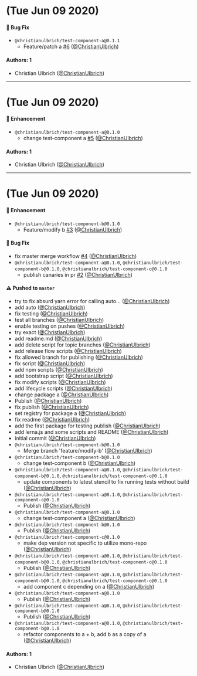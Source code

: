 # (Tue Jun 09 2020)

#### 🐛 Bug Fix

- `@christianulbrich/test-component-a@0.1.1`
  - Feature/patch a [#6](https://github.com/ChristianUlbrich/lerna-release-prototype-in-action/pull/6) ([@ChristianUlbrich](https://github.com/ChristianUlbrich))

#### Authors: 1

- Christian Ulbrich ([@ChristianUlbrich](https://github.com/ChristianUlbrich))

---

# (Tue Jun 09 2020)

#### 🚀 Enhancement

- `@christianulbrich/test-component-a@0.1.0`
  - change test-component a [#5](https://github.com/ChristianUlbrich/lerna-release-prototype-in-action/pull/5) ([@ChristianUlbrich](https://github.com/ChristianUlbrich))

#### Authors: 1

- Christian Ulbrich ([@ChristianUlbrich](https://github.com/ChristianUlbrich))

---

# (Tue Jun 09 2020)

#### 🚀 Enhancement

- `@christianulbrich/test-component-b@0.1.0`
  - Feature/modify b [#3](https://github.com/ChristianUlbrich/lerna-release-prototype-in-action/pull/3) ([@ChristianUlbrich](https://github.com/ChristianUlbrich))

#### 🐛 Bug Fix

- fix master merge workflow [#4](https://github.com/ChristianUlbrich/lerna-release-prototype-in-action/pull/4) ([@ChristianUlbrich](https://github.com/ChristianUlbrich))
- `@christianulbrich/test-component-a@0.1.0`, `@christianulbrich/test-component-b@0.1.0`, `@christianulbrich/test-component-c@0.1.0`
  - publish canaries in pr [#2](https://github.com/ChristianUlbrich/lerna-release-prototype-in-action/pull/2) ([@ChristianUlbrich](https://github.com/ChristianUlbrich))

#### ⚠️ Pushed to `master`

- try to fix absurd yarn error for calling auto... ([@ChristianUlbrich](https://github.com/ChristianUlbrich))
- add auto ([@ChristianUlbrich](https://github.com/ChristianUlbrich))
- fix testing ([@ChristianUlbrich](https://github.com/ChristianUlbrich))
- test all branches ([@ChristianUlbrich](https://github.com/ChristianUlbrich))
- enable testing on pushes ([@ChristianUlbrich](https://github.com/ChristianUlbrich))
- try exact ([@ChristianUlbrich](https://github.com/ChristianUlbrich))
- add readme.md ([@ChristianUlbrich](https://github.com/ChristianUlbrich))
- add delete script for topic branches ([@ChristianUlbrich](https://github.com/ChristianUlbrich))
- add release flow scripts ([@ChristianUlbrich](https://github.com/ChristianUlbrich))
- fix allowed branch for publishing ([@ChristianUlbrich](https://github.com/ChristianUlbrich))
- fix script ([@ChristianUlbrich](https://github.com/ChristianUlbrich))
- add npm scripts ([@ChristianUlbrich](https://github.com/ChristianUlbrich))
- add bootstrap script ([@ChristianUlbrich](https://github.com/ChristianUlbrich))
- fix modify scripts ([@ChristianUlbrich](https://github.com/ChristianUlbrich))
- add lifecycle scripts ([@ChristianUlbrich](https://github.com/ChristianUlbrich))
- change package a ([@ChristianUlbrich](https://github.com/ChristianUlbrich))
- Publish ([@ChristianUlbrich](https://github.com/ChristianUlbrich))
- fix publish ([@ChristianUlbrich](https://github.com/ChristianUlbrich))
- set registry for package a ([@ChristianUlbrich](https://github.com/ChristianUlbrich))
- fix readme ([@ChristianUlbrich](https://github.com/ChristianUlbrich))
- add the first package for testing publish ([@ChristianUlbrich](https://github.com/ChristianUlbrich))
- add lerna.js and some scripts and README ([@ChristianUlbrich](https://github.com/ChristianUlbrich))
- initial commit ([@ChristianUlbrich](https://github.com/ChristianUlbrich))
- `@christianulbrich/test-component-b@0.1.0`
  - Merge branch 'feature/modify-b' ([@ChristianUlbrich](https://github.com/ChristianUlbrich))
- `@christianulbrich/test-component-b@0.1.0`
  - change test-component b ([@ChristianUlbrich](https://github.com/ChristianUlbrich))
- `@christianulbrich/test-component-a@0.1.0`, `@christianulbrich/test-component-b@0.1.0`, `@christianulbrich/test-component-c@0.1.0`
  - update components to latest stencil to fix running tests without build ([@ChristianUlbrich](https://github.com/ChristianUlbrich))
- `@christianulbrich/test-component-a@0.1.0`, `@christianulbrich/test-component-c@0.1.0`
  - Publish ([@ChristianUlbrich](https://github.com/ChristianUlbrich))
- `@christianulbrich/test-component-a@0.1.0`
  - change test-component a ([@ChristianUlbrich](https://github.com/ChristianUlbrich))
- `@christianulbrich/test-component-b@0.1.0`
  - Publish ([@ChristianUlbrich](https://github.com/ChristianUlbrich))
- `@christianulbrich/test-component-c@0.1.0`
  - make dep version not specific to utilize mono-repo ([@ChristianUlbrich](https://github.com/ChristianUlbrich))
- `@christianulbrich/test-component-a@0.1.0`, `@christianulbrich/test-component-b@0.1.0`, `@christianulbrich/test-component-c@0.1.0`
  - Publish ([@ChristianUlbrich](https://github.com/ChristianUlbrich))
- `@christianulbrich/test-component-a@0.1.0`, `@christianulbrich/test-component-b@0.1.0`, `@christianulbrich/test-component-c@0.1.0`
  - add component c depending on a ([@ChristianUlbrich](https://github.com/ChristianUlbrich))
- `@christianulbrich/test-component-a@0.1.0`
  - Publish ([@ChristianUlbrich](https://github.com/ChristianUlbrich))
- `@christianulbrich/test-component-a@0.1.0`, `@christianulbrich/test-component-b@0.1.0`
  - Publish ([@ChristianUlbrich](https://github.com/ChristianUlbrich))
- `@christianulbrich/test-component-a@0.1.0`, `@christianulbrich/test-component-b@0.1.0`
  - refactor components to a + b, add b as a copy of a ([@ChristianUlbrich](https://github.com/ChristianUlbrich))

#### Authors: 1

- Christian Ulbrich ([@ChristianUlbrich](https://github.com/ChristianUlbrich))
